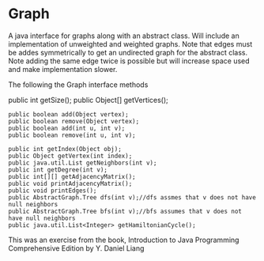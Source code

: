 # Graph
A java interface for graphs along with an abstract class.  Will include an implementation of unweighted and weighted graphs.
Note that edges must be addes symmetrically to get an undirected graph for the abstract class.  
Note adding the same edge twice is possible but will increase space used and make implementation slower.

The following the Graph interface methods

public int getSize();
    public Object[] getVertices();
    
    public boolean add(Object vertex);
    public boolean remove(Object vertex);
    public boolean add(int u, int v);
    public boolean remove(int u, int v);
    
    public int getIndex(Object obj);
    public Object getVertex(int index);
    public java.util.List getNeighbors(int v);
    public int getDegree(int v);
    public int[][] getAdjacencyMatrix();
    public void printAdjacencyMatrix();
    public void printEdges();
    public AbstractGraph.Tree dfs(int v);//dfs assmes that v does not have null neighbors
    public AbstractGraph.Tree bfs(int v);//bfs assumes that v does not have null neighbors
    public java.util.List<Integer> getHamiltonianCycle();




This was an exercise from the book, Introduction to Java Programming Comprehensive Edition by Y. Daniel Liang

